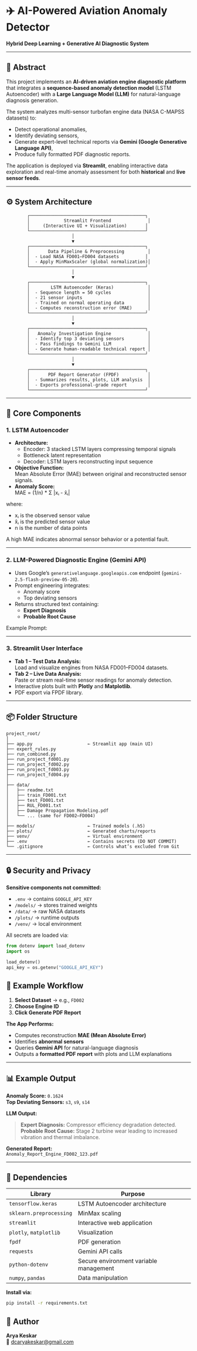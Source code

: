 # ✈️ AI-Powered Aviation Anomaly Detector  
**Hybrid Deep Learning + Generative AI Diagnostic System**

---

## 🧩 Abstract
This project implements an **AI-driven aviation engine diagnostic platform** that integrates a **sequence-based anomaly detection model** (LSTM Autoencoder) with a **Large Language Model (LLM)** for natural-language diagnosis generation.

The system analyzes multi-sensor turbofan engine data (NASA C-MAPSS datasets) to:
- Detect operational anomalies,
- Identify deviating sensors,
- Generate expert-level technical reports via **Gemini (Google Generative Language API)**,
- Produce fully formatted PDF diagnostic reports.

The application is deployed via **Streamlit**, enabling interactive data exploration and real-time anomaly assessment for both **historical** and **live sensor feeds**.

---

## ⚙️ System Architecture

            ┌────────────────────────────────────────────┐
            │             Streamlit Frontend              │
            │     (Interactive UI + Visualization)       │
            └────────────────────────────────────────────┘
                             │
                             ▼
            ┌────────────────────────────────────────────┐
            │       Data Pipeline & Preprocessing         │
            │  - Load NASA FD001–FD004 datasets          │
            │  - Apply MinMaxScaler (global normalization)│
            └────────────────────────────────────────────┘
                             │
                             ▼
            ┌────────────────────────────────────────────┐
            │        LSTM Autoencoder (Keras)             │
            │  - Sequence length = 50 cycles              │
            │  - 21 sensor inputs                         │
            │  - Trained on normal operating data         │
            │  - Computes reconstruction error (MAE)      │
            └────────────────────────────────────────────┘
                             │
                             ▼
            ┌────────────────────────────────────────────┐
            │   Anomaly Investigation Engine              │
            │  - Identify top 3 deviating sensors         │
            │  - Pass findings to Gemini LLM              │
            │  - Generate human-readable technical report │
            └────────────────────────────────────────────┘
                             │
                             ▼
            ┌────────────────────────────────────────────┐
            │       PDF Report Generator (FPDF)           │
            │  - Summarizes results, plots, LLM analysis  │
            │  - Exports professional-grade report        │
            └────────────────────────────────────────────┘

---

## 🧠 Core Components

### 1. **LSTM Autoencoder**
- **Architecture:**  
  - Encoder: 3 stacked LSTM layers compressing temporal signals  
  - Bottleneck latent representation  
  - Decoder: LSTM layers reconstructing input sequence  
- **Objective Function:**  
  Mean Absolute Error (MAE) between original and reconstructed sensor signals.  
- **Anomaly Score:**  
MAE = (1/n) * Σ |xᵢ - x̂ᵢ|

where:  
- xᵢ is the observed sensor value  
- x̂ᵢ is the predicted sensor value  
- n is the number of data points  

A high MAE indicates abnormal sensor behavior or a potential fault.

---

### 2. **LLM-Powered Diagnostic Engine (Gemini API)**
- Uses Google’s `generativelanguage.googleapis.com` endpoint (`gemini-2.5-flash-preview-05-20`).
- Prompt engineering integrates:
  - Anomaly score  
  - Top deviating sensors  
- Returns structured text containing:
  - **Expert Diagnosis**  
  - **Probable Root Cause**

Example Prompt:

---

### 3. **Streamlit User Interface**
- **Tab 1 – Test Data Analysis:**  
  Load and visualize engines from NASA FD001–FD004 datasets.  
- **Tab 2 – Live Data Analysis:**  
  Paste or stream real-time sensor readings for anomaly detection.  
- Interactive plots built with **Plotly** and **Matplotlib**.
- PDF export via FPDF library.

---

## 📦 Folder Structure

```plaintext
project_root/
│
├── app.py                     ← Streamlit app (main UI)
├── expert_rules.py
├── run_combined.py
├── run_project_fd001.py
├── run_project_fd002.py
├── run_project_fd003.py
├── run_project_fd004.py
│
├── data/
│   ├── readme.txt
│   ├── train_FD001.txt
│   ├── test_FD001.txt
│   ├── RUL_FD001.txt
│   ├── Damage Propagation Modeling.pdf
│   └── ... (same for FD002–FD004)
│
├── models/                    ← Trained models (.h5)
├── plots/                     ← Generated charts/reports
├── venv/                      ← Virtual environment
├── .env                       ← Contains secrets (DO NOT COMMIT)
└── .gitignore                 ← Controls what’s excluded from Git
```

---

## 🔒 Security and Privacy

**Sensitive components not committed:**
- `.env` → contains `GOOGLE_API_KEY`
- `/models/` → stores trained weights
- `/data/` → raw NASA datasets
- `/plots/` → runtime outputs
- `/venv/` → local environment

All secrets are loaded via:
```python
from dotenv import load_dotenv
import os

load_dotenv()
api_key = os.getenv("GOOGLE_API_KEY")
```
## 🧪 Example Workflow

1. **Select Dataset** → e.g., `FD002`  
2. **Choose Engine ID**  
3. **Click Generate PDF Report**

**The App Performs:**
- Computes reconstruction **MAE (Mean Absolute Error)**
- Identifies **abnormal sensors**
- Queries **Gemini API** for natural-language diagnosis
- Outputs a **formatted PDF report** with plots and LLM explanations

---

## 📊 Example Output

**Anomaly Score:** `0.1624`  
**Top Deviating Sensors:** `s3`, `s9`, `s14`

**LLM Output:**
> **Expert Diagnosis:** Compressor efficiency degradation detected.  
> **Probable Root Cause:** Stage 2 turbine wear leading to increased vibration and thermal imbalance.

**Generated Report:**  
`Anomaly_Report_Engine_FD002_123.pdf`

---

## 🧠 Dependencies

| Library | Purpose |
|----------|----------|
| `tensorflow.keras` | LSTM Autoencoder architecture |
| `sklearn.preprocessing` | MinMax scaling |
| `streamlit` | Interactive web application |
| `plotly`, `matplotlib` | Visualization |
| `fpdf` | PDF generation |
| `requests` | Gemini API calls |
| `python-dotenv` | Secure environment variable management |
| `numpy`, `pandas` | Data manipulation |

**Install via:**
```bash
pip install -r requirements.txt
```
## 🧠 Author

**Arya Keskar**  
📧 dcaryakeskar@gmail.com
